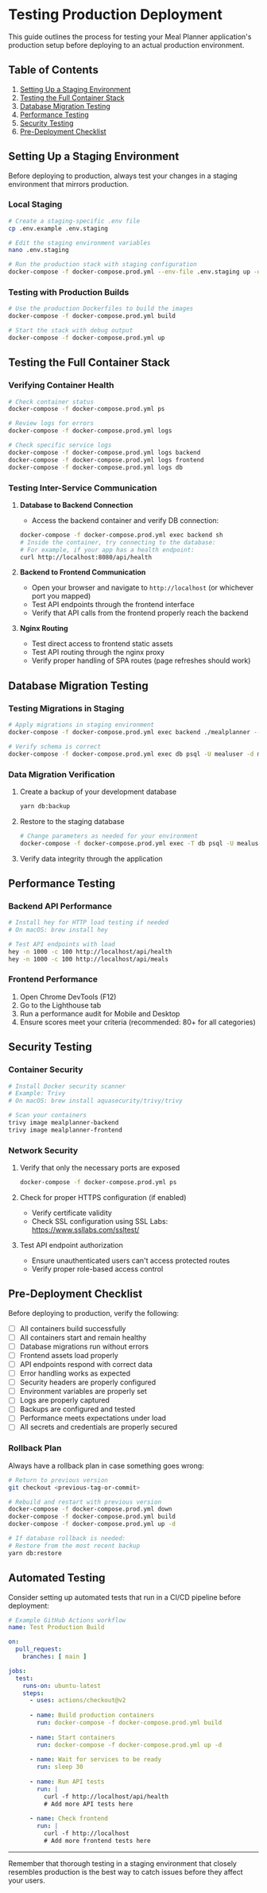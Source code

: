 # Testing Production Deployment

This guide outlines the process for testing your Meal Planner application's production setup before deploying to an actual production environment.

## Table of Contents

1. [Setting Up a Staging Environment](#setting-up-a-staging-environment)
2. [Testing the Full Container Stack](#testing-the-full-container-stack)
3. [Database Migration Testing](#database-migration-testing)
4. [Performance Testing](#performance-testing)
5. [Security Testing](#security-testing)
6. [Pre-Deployment Checklist](#pre-deployment-checklist)

## Setting Up a Staging Environment

Before deploying to production, always test your changes in a staging environment that mirrors production.

### Local Staging

```bash
# Create a staging-specific .env file
cp .env.example .env.staging

# Edit the staging environment variables
nano .env.staging

# Run the production stack with staging configuration
docker-compose -f docker-compose.prod.yml --env-file .env.staging up -d
```

### Testing with Production Builds

```bash
# Use the production Dockerfiles to build the images
docker-compose -f docker-compose.prod.yml build

# Start the stack with debug output
docker-compose -f docker-compose.prod.yml up
```

## Testing the Full Container Stack

### Verifying Container Health

```bash
# Check container status
docker-compose -f docker-compose.prod.yml ps

# Review logs for errors
docker-compose -f docker-compose.prod.yml logs

# Check specific service logs
docker-compose -f docker-compose.prod.yml logs backend
docker-compose -f docker-compose.prod.yml logs frontend
docker-compose -f docker-compose.prod.yml logs db
```

### Testing Inter-Service Communication

1. **Database to Backend Connection**
   - Access the backend container and verify DB connection:
   ```bash
   docker-compose -f docker-compose.prod.yml exec backend sh
   # Inside the container, try connecting to the database:
   # For example, if your app has a health endpoint:
   curl http://localhost:8080/api/health
   ```

2. **Backend to Frontend Communication**
   - Open your browser and navigate to `http://localhost` (or whichever port you mapped)
   - Test API endpoints through the frontend interface
   - Verify that API calls from the frontend properly reach the backend

3. **Nginx Routing**
   - Test direct access to frontend static assets
   - Test API routing through the nginx proxy
   - Verify proper handling of SPA routes (page refreshes should work)

## Database Migration Testing

### Testing Migrations in Staging

```bash
# Apply migrations in staging environment
docker-compose -f docker-compose.prod.yml exec backend ./mealplanner --migrate

# Verify schema is correct
docker-compose -f docker-compose.prod.yml exec db psql -U mealuser -d mealplanner -c "\dt"
```

### Data Migration Verification

1. Create a backup of your development database
   ```bash
   yarn db:backup
   ```

2. Restore to the staging database
   ```bash
   # Change parameters as needed for your environment
   docker-compose -f docker-compose.prod.yml exec -T db psql -U mealuser -d mealplanner < backup.sql
   ```

3. Verify data integrity through the application

## Performance Testing

### Backend API Performance

```bash
# Install hey for HTTP load testing if needed
# On macOS: brew install hey

# Test API endpoints with load
hey -n 1000 -c 100 http://localhost/api/health
hey -n 1000 -c 100 http://localhost/api/meals
```

### Frontend Performance

1. Open Chrome DevTools (F12)
2. Go to the Lighthouse tab
3. Run a performance audit for Mobile and Desktop
4. Ensure scores meet your criteria (recommended: 80+ for all categories)

## Security Testing

### Container Security

```bash
# Install Docker security scanner
# Example: Trivy
# On macOS: brew install aquasecurity/trivy/trivy

# Scan your containers
trivy image mealplanner-backend
trivy image mealplanner-frontend
```

### Network Security

1. Verify that only the necessary ports are exposed
   ```bash
   docker-compose -f docker-compose.prod.yml ps
   ```

2. Check for proper HTTPS configuration (if enabled)
   - Verify certificate validity
   - Check SSL configuration using SSL Labs: https://www.ssllabs.com/ssltest/

3. Test API endpoint authorization
   - Ensure unauthenticated users can't access protected routes
   - Verify proper role-based access control

## Pre-Deployment Checklist

Before deploying to production, verify the following:

- [ ] All containers build successfully
- [ ] All containers start and remain healthy
- [ ] Database migrations run without errors
- [ ] Frontend assets load properly
- [ ] API endpoints respond with correct data
- [ ] Error handling works as expected
- [ ] Security headers are properly configured
- [ ] Environment variables are properly set
- [ ] Logs are properly captured
- [ ] Backups are configured and tested
- [ ] Performance meets expectations under load
- [ ] All secrets and credentials are properly secured

### Rollback Plan

Always have a rollback plan in case something goes wrong:

```bash
# Return to previous version
git checkout <previous-tag-or-commit>

# Rebuild and restart with previous version
docker-compose -f docker-compose.prod.yml down
docker-compose -f docker-compose.prod.yml build
docker-compose -f docker-compose.prod.yml up -d

# If database rollback is needed:
# Restore from the most recent backup
yarn db:restore
```

## Automated Testing

Consider setting up automated tests that run in a CI/CD pipeline before deployment:

```yaml
# Example GitHub Actions workflow
name: Test Production Build

on:
  pull_request:
    branches: [ main ]

jobs:
  test:
    runs-on: ubuntu-latest
    steps:
      - uses: actions/checkout@v2
      
      - name: Build production containers
        run: docker-compose -f docker-compose.prod.yml build
      
      - name: Start containers
        run: docker-compose -f docker-compose.prod.yml up -d
      
      - name: Wait for services to be ready
        run: sleep 30
      
      - name: Run API tests
        run: |
          curl -f http://localhost/api/health
          # Add more API tests here
      
      - name: Check frontend
        run: |
          curl -f http://localhost
          # Add more frontend tests here
```

---

Remember that thorough testing in a staging environment that closely resembles production is the best way to catch issues before they affect your users.
